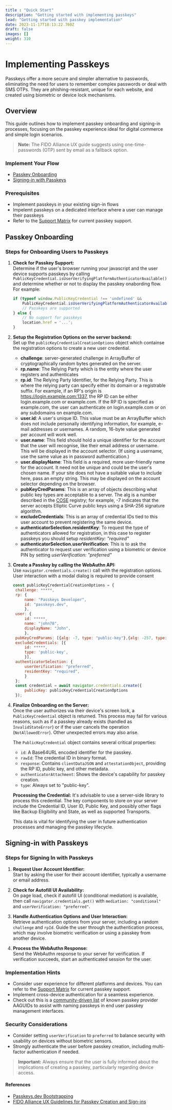 ```yaml
---
title : "Quick Start"
description: "Getting started with implementing passkeys"
lead: "Getting started with passkey implementation"
date: 2023-11-17T18:13:22.760Z
draft: false
images: []
weight: 310
---
```


# Implementing Passkeys

Passkeys offer a more secure and simpler alternative to passwords, eliminating the need for users to remember complex passwords or deal with SMS OTPs. They are phishing-resistant, unique for each website, and created using biometric or device lock mechanisms.

## Overview

This guide outlines how to implement passkey onboarding and signing-in processes, focusing on the passkey experience ideal for digital commerce and simple login scenarios.

> **Note:** The FIDO Alliance UX guide suggests using one-time-passwords (OTP) sent by email as a fallback option.

### Implement Your Flow

- [Passkey Onboarding](#passkey-onboarding)
- [Signing-in with Passkeys](#signing-in-with-passkeys)

### Prerequisites

- Implement passkeys in your existing sign-in flows
- Impelemt passkeys on a dedicated interface where a user can manage their passkeys
- Refer to the [Support Matrix](https://passkeys.dev/device-support/#matrix) for current passkey support.

## Passkey Onboarding

### Steps for Onboarding Users to Passkeys

1. **Check for Passkey Support:**  
   Determine if the user's browser running your javascript and the user device supports passkeys by calling `PublicKeyCredential.isUserVerifyingPlatformAuthenticatorAvailable()` and determine whether or not to display the passkey onabording flow. For example:
   ```javascript
   if (typeof window.PublicKeyCredential !== 'undefined' &&
       PublicKeyCredential.isUserVerifyingPlatformAuthenticatorAvailable()) {
       // Passkeys are supported
   } else {
       // No support for passkeys
       location.href = '...';
   }
   ```
2. **Setup the Registration Options on the server backend:**  
   Set up the `publicKeyCredentialCreationOptions` object which containse the registration options to create a new user credential.
   - **challenge**: server-generated challenge in ArrayBuffer of cryptographically random bytes generated on the server.
   - **rp.name**: The Relying Party which is the entity where the user registers and authenticates
   - **rp.id**: The Relying Party Identifier, for the Relying Party. This is where the relying party can specify either its domain or a registrable suffix. For example, if an RP's origin is https://login.example.com:1337, the RP ID can be either login.example.com or example.com. If the RP ID is specified as example.com, the user can authenticate on login.example.com or on any subdomains on example.com.
   - **user.id**: A user's unique ID. This value must be an ArrayBuffer which does not include personally identifying information, for example, e-mail addresses or usernames. A random, 16-byte value generated per account will work well.
   - **user.name**: This field should hold a unique identifier for the account that the user will recognise, like their email address or username. This will be displayed in the account selector. (If using a username, use the same value as in password authentication.)
   - **user.displayName**: This field is a required, more user-friendly name for the account. It need not be unique and could be the user's chosen name. If your site does not have a suitable value to include here, pass an empty string. This may be displayed on the account selector depending on the browser.
   - **pubKeyCredParams**: This is an array of objects describing what public key types are acceptable to a server. The alg is a number described in the [COSE](https://www.iana.org/assignments/cose/cose.xhtml#algorithms) registry; for example, -7 indicates that the server accepts Elliptic Curve public keys using a SHA-256 signature algorithm.
   - **excludeCredentials**: This is an array of credential IDs tied to this user account to prevent registering the same device.
   - **authenticatorSelection.residentKey**: To request the type of authenticators allowed for registration, in this case to register passkeys you should setup _residentKey: "required"_
   - **authenticatorSelection.userVerification**: This is to ask the authenticator to request user verification using a biometric or device PIN by setting _userVerification: "preferred"_

3. **Create a Passkey by calling the WebAuthn API:**  
   Use `navigator.credentials.create()` call with the registration options. User interaction with a modal dialog is required to provide consent
   ```javascript
   const publicKeyCredentialCreationOptions = {
    challenge: *****,
    rp: {
        name: "Passkeys Developer",
        id: "passkeys.dev",
        },
    user: {
        id: *****,
        name: "john78",
        displayName: "John",
        },
    pubKeyCredParams: [{alg: -7, type: "public-key"},{alg: -257, type: "public-key"}],
    excludeCredentials: [{
        id: *****,
        type: 'public-key',
        }],
    authenticatorSelection: {
        userVerification: "preferred",
        residentKey: "required",
        }
    };
    const credential = await navigator.credentials.create({
        publicKey: publicKeyCredentialCreationOptions
    });
    ```

4. **Finalize Onboarding on the Server:**  
   Once the user authorizes via their device's screen lock, a `PublicKeyCredential` object is returned. This process may fail for various reasons, such as if a passkey already exists (handled as `InvalidStateError`) or if the user cancels the operation (`NotAllowedError`). Other unexpected errors may also arise.

   The `PublicKeyCredential` object contains several critical properties:
   - `id`: A Base64URL encoded identifier for the passkey.
   - `rawId`: The credential ID in binary format.
   - `response`: Contains `clientDataJSON` and `attestationObject`, providing the RP ID, public key, and other metadata.
   - `authenticatorAttachment`: Shows the device's capability for passkey creation.
   - `type`: Always set to "public-key".

   **Processing the Credential:**
   It's advisable to use a server-side library to process this credential. The key components to store on your server include the Credential ID, User ID, Public Key, and possibly other flags like Backup Eligibility and State, as well as supported Transports.

   This data is vital for identifying the user in future authentication processes and managing the passkey lifecycle.

## Signing-in with Passkeys

### Steps for Signing In with Passkeys

1. **Request User Account Identifier:**  
   Start by asking the user for their account identifier, typically a username or email address.

2. **Check for Autofill UI Availability:**  
   On page load, check if autofill UI (conditional mediation) is available, then call `navigator.credentials.get()` with `mediation: "conditional"` and `userVerification: "preferred"`.

3. **Handle Authentication Options and User Interaction:**  
   Retrieve authentication options from your server, including a random `challenge` and `rpId`. Guide the user through the authentication process, which may involve biometric verification or using a passkey from another device.

4. **Process the WebAuthn Response:**  
   Send the WebAuthn response to your server for verification. If verification succeeds, start an authenticated session for the user.

### Implementation Hints

- Consider user experience for different platforms and devices. You can refer to the [Support Matrix](https://passkeys.dev/device-support/#matrix) for current passkey support.
- Implement cross-device authentication for a seamless experience.
- Check out this is a [community-driven list](https://github.com/passkeydeveloper/passkey-authenticator-aaguids/blob/main/aaguid.json) of known passkey provider AAGUIDs to assist with naming passkeys in end user passkey management interfaces.

### Security Considerations

- Consider setting `userVerification` to `preferred` to balance security with usability on devices without biometric sensors.
- Strongly authenticate the user before passkey creation, including multi-factor authentication if needed.

> **Important:** Always ensure that the user is fully informed about the implications of creating a passkey, particularly regarding device access.

#### References

- [Passkeys.dev Bootstrapping](https://passkeys.dev/docs/use-cases/bootstrapping)
- [FIDO Alliance UX Guidelines for Passkey Creation and Sign-ins](https://fidoalliance.org/ux-guidelines-for-passkey-creation-and-sign-ins/)
